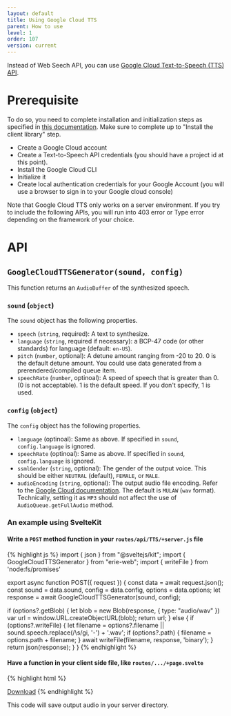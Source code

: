 ```yaml
---
layout: default
title: Using Google Cloud TTS
parent: How to use
level: 1
order: 107
version: current
---
```


Instead of Web Seech API, you can use [Google Cloud Text-to-Speech (TTS) API](https://cloud.google.com/text-to-speech).

# Prerequisite

To do so, you need to complete installation and initialization steps as specified in [this documentation](https://cloud.google.com/text-to-speech/docs/create-audio-text-client-libraries).
Make sure to complete up to "Install the client library" step.

- Create a Google Cloud account
- Create a Text-to-Speech API credentials (you should have a project id at this point).
- Install the Google Cloud CLI
- Initialize it
- Create local authentication credentials for your Google Account (you will use a browser to sign in to your Google cloud console)

Note that Google Cloud TTS only works on a server environment. If you try to include the following APIs, you will run into 403 error or Type error depending on the framework of your choice.

# API

## `GoogleCloudTTSGenerator(sound, config)`

This function returns an `AudioBuffer` of the synthesized speech.

### `sound` (`object`)

The `sound` object has the following properties.

- `speech` (`string`, required): A text to synthesize.
- `language` (`string`, required if necessary): a BCP-47 code (or other standards) for language (default: `en-US`).
- `pitch` (`number`, optional): A detune amount ranging from -20 to 20. 0 is the default detune amount. You could use data generated from a prerendered/compiled queue item.
- `speechRate` (`number`, optinoal): A speed of speech that is greater than 0. (0 is not acceptable). 1 is the default speed. If you don't specify, 1 is used.

### `config` (`object`)

The `config` object has the following properties.

- `language` (optinoal): Same as above. If specified in `sound`, `config.language` is ignored.
- `speechRate` (optinoal): Same as above. If specified in `sound`, `config.language` is ignored.
- `ssmlGender` (`string`, optional): The gender of the output voice. This should be either `NEUTRAL` (default), `FEMALE`, or `MALE`.
- `audioEncoding` (`string`, optional): The output audio file encoding. Refer to the [Google Cloud documentation](https://cloud.google.com/text-to-speech/docs/reference/rest/v1/AudioConfig#audioencoding). The default is `MULAW` (`wav` format). Technically, setting it as `MP3` should not affect the use of `AudioQueue.getFullAudio` method.

### An example using SvelteKit

#### Write a `POST` method function in your `routes/api/TTS/+server.js` file

{% highlight js %}
import { json } from "@sveltejs/kit";
import { GoogleCloudTTSGenerator } from "erie-web";
import { writeFile } from 'node:fs/promises'

export async function POST({ request }) {
  const data = await request.json();
  const sound = data.sound,
    config = data.config,
    options = data.options;
  let response = await GoogleCloudTTSGenerator(sound, config);

  if (options?.getBlob) {
    let blob = new Blob(response, { type: "audio/wav" })
    var url = window.URL.createObjectURL(blob);
    return url;
  } else {
    if (options?.writeFile) {
      let filename = options?.filename || sound.speech.replace(/\s/gi, '-') + '.wav';
      if (options?.path) {
        filename = options.path + filename;
      }
      await writeFile(filename, response, 'binary');
    }
    return json(response);
  }
}
{% endhighlight %}

#### Have a function in your client side file, like `routes/.../+page.svelte`

{% highlight html %}
<script>
  import { bufferToArrayBuffer } from "erie-web";
  async function getTTS(data) {
  let sound = {};
  Object.assign(sound, data.text);
  if (!sound.language) sound.language = document?.documentElement?.lang;
  let res = await fetch("/api/TTS", {
   method: "POST",
   body: JSON.stringify({ sound, config: data.config }),
   headers: {
    "content-type": "application/json",
   },
  });
  let parsed = await res.json();
  return bufferToArrayBuffer(parsed.data);
 }

  let BlobLink;
  async function getFullAudio() {
    BlobLink = await queue.getFullAudio(getTTS);
  }
</script>

<a href={totalBlobLink}>Download</a>
{% endhighlight %}

This code will save output audio in your server directory.
